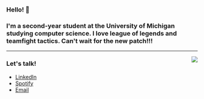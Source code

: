 ### Hello! 👋 

### I'm a second-year student at the University of Michigan studying computer science. I love league of legends and teamfight tactics. Can't wait for the new patch!!!

------

 <img align="right" src="https://media1.giphy.com/media/v1.Y2lkPTc5MGI3NjExYjZiNTFiNTQ3ZmQwMTc5NGNiZmE2MGI5MThkMDgzOWMyZmQ0ZDBkNSZjdD1z/lnyTxlW69yhGNaHcwr/giphy.gif">

### Let's talk!

* [LinkedIn](https://www.linkedin.com/in/jasmine-hou1/)
* [Spotify](https://open.spotify.com/user/ke17fmzadn03r8cr328qxoguo)
* [Email](mailto:jsmnhou@gmail.com)


<!--
**jasminehou11/jasminehou11** is a ✨ _special_ ✨ repository because its `README.md` (this file) appears on your GitHub profile.

Here are some ideas to get you started:

- 🔭 I’m currently working on ...
- 🌱 I’m currently learning ...
- 👯 I’m looking to collaborate on ...
- 🤔 I’m looking for help with ...
- 💬 Ask me about ...
- 📫 How to reach me: ...
- 😄 Pronouns: ...
- ⚡ Fun fact: ...
-->
